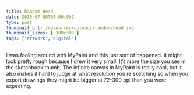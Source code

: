 ```yaml
---
title: Random Head
date: 2015-07-08T00:00:00Z
type: post
thumbnail_url: /resources/uploads/random-head.jpg
thumbnail_sizes: [ 300x300 ]
tags: ["artwork","digital"]
---
```

I was fooling around with MyPaint and this just sort of happened. It might look pretty rough because I drew it very small. It’s more the size you see in the sketchbook thumb. The infinite canvas in MyPaint is really cool, but it also makes it hard to judge at what resolution you’re sketching so when you export drawings they might be bigger at 72-300 ppi than you were expecting.
